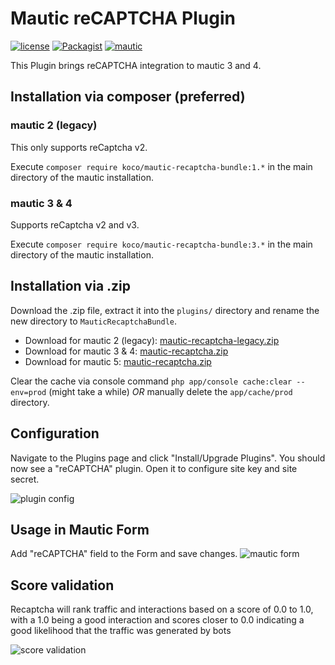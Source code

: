 # Mautic reCAPTCHA Plugin

[![license](https://img.shields.io/packagist/v/koco/mautic-recaptcha-bundle.svg)](https://packagist.org/packages/koco/mautic-recaptcha-bundle) 
[![Packagist](https://img.shields.io/packagist/l/koco/mautic-recaptcha-bundle.svg)](LICENSE)
[![mautic](https://img.shields.io/badge/mautic-3%20&%204-blue.svg)](https://www.mautic.org/mixin/recaptcha/)

This Plugin brings reCAPTCHA integration to mautic 3 and 4.

## Installation via composer (preferred)
### mautic 2 (legacy)
This only supports reCaptcha v2.

Execute `composer require koco/mautic-recaptcha-bundle:1.*` in the main directory of the mautic installation.
### mautic 3 & 4
Supports reCaptcha v2 and v3.

Execute `composer require koco/mautic-recaptcha-bundle:3.*` in the main directory of the mautic installation.

## Installation via .zip
Download the .zip file, extract it into the `plugins/` directory and rename the new directory to `MauticRecaptchaBundle`.

* Download for mautic 2 (legacy): [mautic-recaptcha-legacy.zip](https://github.com/KonstantinCodes/mautic-recaptcha/archive/1.1.3.zip)
* Download for mautic 3 & 4: [mautic-recaptcha.zip](https://github.com/KonstantinCodes/mautic-recaptcha/archive/master.zip)
* Download for mautic 5: [mautic-recaptcha.zip](https://codeload.github.com/technik-kvz/mautic-recaptcha/zip/refs/heads/kvz)

Clear the cache via console command `php app/console cache:clear --env=prod` (might take a while) *OR* manually delete the `app/cache/prod` directory.

## Configuration
Navigate to the Plugins page and click "Install/Upgrade Plugins". You should now see a "reCAPTCHA" plugin. Open it to configure site key and site secret.

![plugin config](/doc/config.png?raw=true "plugin config")

## Usage in Mautic Form
Add "reCAPTCHA" field to the Form and save changes.
![mautic form](/doc/form_preview.png?raw=true "Mautic Form with reCAPTCHA")

## Score validation

Recaptcha will rank traffic and interactions based on a score of 0.0 to 1.0, with a 1.0 being a good interaction and scores closer to 0.0 indicating a good likelihood that the traffic was generated by bots

![score validation](/doc/score-validation.png?raw=true "plugin config")
